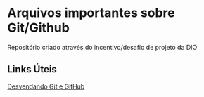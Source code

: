 # Arquivos importantes sobre Git/Github
Repositório criado através do incentivo/desafio de projeto da DIO

## Links Úteis
[Desvendando Git e GitHub](https://github.com/WoMakersCode/git-e-github)
